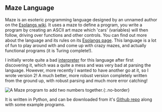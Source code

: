 Maze Language
-------------

Maze is an esoteric programming language designed by an unnamed author on the [Esolangs wiki](https://esolangs.org). It uses a maze to define a program, you write a program by creating an ASCII art maze which 'cars' (variables) will then follow, driving over functions and other controls. You can find out more about the language and its rules on its [Esolangs page](https://esolangs.org/wiki/Maze). This language is a lot of fun to play around with and come up with crazy mazes, and actually functional programs (it is Turing complete!).

I initially wrote quite a bad [interpreter](https://github.com/olls/maze_interpreter.git) for this language after first discovering it, which was a quite a mess and was very bad at parsing the language. However, more recently I wanted to have another go at it, so I wrote version 2! A much better, more robust version completely written from the ground up, with robust parsing and much more error catching!

![A Maze program to add two numbers together.](/~olls/readme-imgs/maze-interpreter/fibonacci.png){:.no-border}

It is written in Python, and can be downloaded from it's [Github repo](https://github.com/olls/maze-interpreter-v2) along with some example programs.
